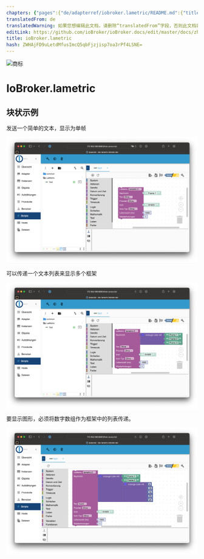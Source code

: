 ```yaml
---
chapters: {"pages":{"de/adapterref/iobroker.lametric/README.md":{"title":{"de":"ioBroker.lametric"},"content":"de/adapterref/iobroker.lametric/README.md"},"de/adapterref/iobroker.lametric/apps.md":{"title":{"de":"ioBroker.lametric"},"content":"de/adapterref/iobroker.lametric/apps.md"},"de/adapterref/iobroker.lametric/my-data-diy.md":{"title":{"de":"ioBroker.lametric"},"content":"de/adapterref/iobroker.lametric/my-data-diy.md"},"de/adapterref/iobroker.lametric/notifications.md":{"title":{"de":"ioBroker.lametric"},"content":"de/adapterref/iobroker.lametric/notifications.md"},"de/adapterref/iobroker.lametric/blockly.md":{"title":{"de":"ioBroker.lametric"},"content":"de/adapterref/iobroker.lametric/blockly.md"}}}
translatedFrom: de
translatedWarning: 如果您想编辑此文档，请删除“translatedFrom”字段，否则此文档将再次自动翻译
editLink: https://github.com/ioBroker/ioBroker.docs/edit/master/docs/zh-cn/adapterref/iobroker.lametric/blockly.md
title: ioBroker.lametric
hash: ZWHAjFD9uLetdMfusImcQ5qbFjzjisp7oa3rPf4LSNE=
---
```

![商标](../../../de/adapterref/iobroker.lametric/../../admin/lametric.png)

# IoBroker.lametric
## 块状示例
发送一个简单的文本，显示为单帧

![单帧](../../../de/adapterref/iobroker.lametric/./img/blockly1.png)

可以传递一个文本列表来显示多个框架

![多帧](../../../de/adapterref/iobroker.lametric/./img/blockly2.png)

要显示图形，必须将数字数组作为框架中的列表传递。

![图表数据框](../../../de/adapterref/iobroker.lametric/./img/blockly3.png)